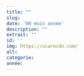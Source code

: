 ```yaml
---
title: ""
slug:
date: '00 mois année'
description: ""
extrait: ""
id: ''
img: https://ucarecdn.com/
alt:
categorie:
année:
---
```


<div class="sep-50"></div>